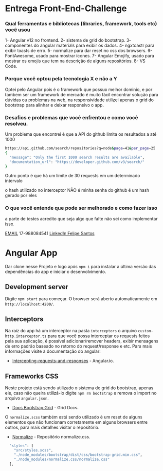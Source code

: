 # Entrega Front-End-Challenge

### Qual ferramentas e bibliotecas (libraries, framework, tools etc) você usou

1- Angular v12 no frontend.
2- sistema de grid do bootstrap.
3- componentes do angular materials para exibir os dados.
4- ngxtoastr para exibir toasts de erro.
5- normalize para dar reset no css dos browsers.
6- FontAwesome, usado para mostrar icones.
7- Angular Emojify, usado para mostrar os emojis que tem na descrição de alguns repositórios.
8- VS Code.
	
### Porque você optou pela tecnologia X e não a Y

Optei pelo Angular pois é o framework que possuo melhor dominio, e por tambem ser um framework de mercado é muito fácil encontrar solução para dúvidas ou problemas na web, na responsividade utilizei apenas o grid do bootstrap para alinhar e deixar responsivo o app.

### Desafios e problemas que você enfrentou e como você resolveu.

Um problema que encontrei é que a API do github limita os resultados a até 1000

  ```sh 
  https://api.github.com/search/repositories?q=node&page=41&per_page=25
  {
    "message": "Only the first 1000 search results are available",
    "documentation_url": "https://developer.github.com/v3/search/"
  }
  ```

Outro ponto é que há um limite de 30 requests em um determinado intervalo

o hash utilizado no interceptor NÃO é minha senha do github é um hash gerado por eles

### O que você entende que pode ser melhorado e como fazer isso

 a parte de testes acredito que seja algo que falte não sei como implementar isso.

[EMAIL](mailto:felipe.carlos1504@outlook.com) 17-988084541
[LinkedIn Felipe Santos](https://www.linkedin.com/in/felipecarlos1504/)

# Angular App

Dar clone nesse Projeto e logo após `npm i` para instalar a última versão das dependências do app e iniciar o desenvolvimento.

## Development server

Digite `npm start` para começar. O browser será aberto automaticamente em `http://localhost:4200/`.

## Interceptors

Na raiz do app há um interceptor na pasta `interceptors` o arquivo `custom-http.interceptor.ts` para que você possa interceptar os requests feitos pela sua aplicação,
é possível adicionar/remover headers, exibir mensagens de erro padrão baseado no retorno do request/response e etc. Para mais informações visite a documentação do angular:

* [Intercepting-requests-and-responses](https://angular.io/guide/http#intercepting-requests-and-responses) - Angular.io.

## Frameworks CSS

Neste projeto está sendo utilizado o sistema de grid do bootstrap, apenas ele, caso não queira utilizá-lo digite `npm rm bootstrap` e remova o import no arquivo `angular.json`.

* [Docs Bootstrap Grid](https://getbootstrap.com/docs/4.1/layout/grid/) - Grid Docs.

O `normalize.scss` também está sendo utilizado é um reset de alguns elementos que não funcionam corretamente em alguns browsers entre outros, para mais detalhes visitar o repositório.

* [Normalize](https://github.com/necolas/normalize.css) - Repositório normalize.css.

```sh
  "styles": [
    "src/styles.scss",
    "./node_modules/bootstrap/dist/css/bootstrap-grid.min.css",
    "./node_modules/normalize.css/normalize.css"
  ],
```